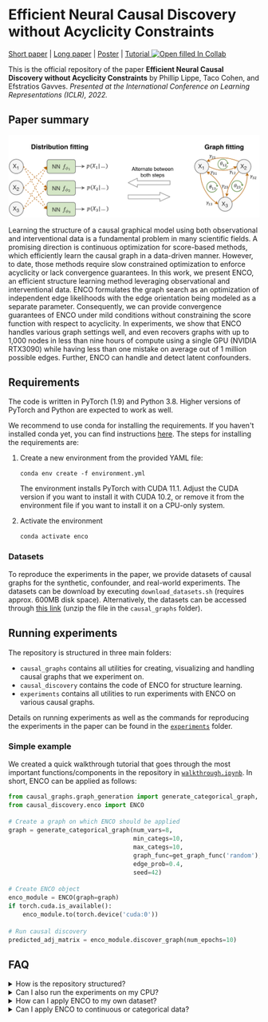 # Efficient Neural Causal Discovery without Acyclicity Constraints

[Short paper](https://phlippe.github.io/media/ENCO_CausalUAI_Camera_Ready.pdf) | [Long paper](https://arxiv.org/pdf/2107.10483.pdf) | [Poster](https://phlippe.github.io/media/ENCO_Poster.pdf) | [Tutorial ![Open filled In Collab](https://colab.research.google.com/assets/colab-badge.svg)](https://colab.research.google.com/github/phlippe/ENCO/blob/main/walkthrough.ipynb) 

This is the official repository of the paper **Efficient Neural Causal Discovery without Acyclicity Constraints** by Phillip Lippe, Taco Cohen, and Efstratios Gavves. *Presented at the International Conference on Learning Representations (ICLR), 2022.*

## Paper summary

<center><img src="ENCO_figure.svg" width="800px"></center>

Learning the structure of a causal graphical model using both observational and interventional data is a fundamental problem in many scientific fields.
A promising direction is continuous optimization for score-based methods, which efficiently learn the causal graph in a data-driven manner.
However, to date, those methods require slow constrained optimization to enforce acyclicity or lack convergence guarantees.
In this work, we present ENCO, an efficient structure learning method leveraging observational and interventional data.
ENCO formulates the graph search as an optimization of independent edge likelihoods with the edge orientation being modeled as a separate parameter.
Consequently, we can provide convergence guarantees of ENCO under mild conditions without constraining the score function with respect to acyclicity.
In experiments, we show that ENCO handles various graph settings well, and even recovers graphs with up to 1,000 nodes in less than nine hours of compute using a single GPU (NVIDIA RTX3090) while having less than one mistake on average out of 1 million possible edges.
Further, ENCO can handle and detect latent confounders.

## Requirements

The code is written in PyTorch (1.9) and Python 3.8. Higher versions of PyTorch and Python are expected to work as well.

We recommend to use conda for installing the requirements. If you haven't installed conda yet, you can find instructions [here](https://www.anaconda.com/products/individual). The steps for installing the requirements are:

1. Create a new environment from the provided YAML file:
   ```setup
   conda env create -f environment.yml
   ```
   The environment installs PyTorch with CUDA 11.1. Adjust the CUDA version if you want to install it with CUDA 10.2, or remove it from the environment file if you want to install it on a CPU-only system.
   
2. Activate the environment
   ```setup
   conda activate enco
   ```

### Datasets

To reproduce the experiments in the paper, we provide datasets of causal graphs for the synthetic, confounder, and real-world experiments. The datasets can be download by executing `download_datasets.sh` (requires approx. 600MB disk space). Alternatively, the datasets can be accessed through [this link](https://drive.google.com/file/d/1mJXJpvkG8Ol4w6QlbzW4EETjpXmHPlMX/view?usp=sharing) (unzip the file in the `causal_graphs` folder).

## Running experiments

The repository is structured in three main folders:
* `causal_graphs` contains all utilities for creating, visualizing and handling causal graphs that we experiment on.
* `causal_discovery` contains the code of ENCO for structure learning.
* `experiments` contains all utilities to run experiments with ENCO on various causal graphs.

Details on running experiments as well as the commands for reproducing the experiments in the paper can be found in the [`experiments`](experiments/) folder.

### Simple example

We created a quick walkthrough tutorial that goes through the most important functions/components in the repository in [`walkthrough.ipynb`](walkthrough.ipynb). In short, ENCO can be applied as follows:

```python
from causal_graphs.graph_generation import generate_categorical_graph, get_graph_func  # Functions for generating new graphs
from causal_discovery.enco import ENCO

# Create a graph on which ENCO should be applied
graph = generate_categorical_graph(num_vars=8, 
                                   min_categs=10,
                                   max_categs=10,
                                   graph_func=get_graph_func('random'),
                                   edge_prob=0.4,
                                   seed=42)

# Create ENCO object
enco_module = ENCO(graph=graph)
if torch.cuda.is_available():
    enco_module.to(torch.device('cuda:0'))

# Run causal discovery
predicted_adj_matrix = enco_module.discover_graph(num_epochs=10)
```

## FAQ

<details>
<summary>How is the repository structured?</summary>
<br>

We give a quick walkthrough of the most important functions/components in the repository in [`walkthrough.ipynb`](walkthrough.ipynb).  

</details>

<details>
<summary>Can I also run the experiments on my CPU?</summary>
<br>

Yes, a GPU is not a strict constraint to run ENCO. Especially for small graphs (about 10 variables), ENCO is similarly fast on a multi-core CPU than on a GPU. To speed up experiments for small graphs on a CPU, it is recommended to reduce the hidden size from `64` to `32`, and the graph samples in graph fitting from `100` to `20`.  

</details>

<details>
<summary>How can I apply ENCO to my own dataset?</summary>
<br>

If your causal graph/dataset is specified in a `.bif` format as the real-world graphs, you can directly start an experiment on it using `experiments/run_exported_graphs.py`. The alternative format is a `.npz` file which contains a observational and interventional dataset. The file needs to contain the following keys:
   
* `data_obs`: A dataset of observational samples. This array must be of shape [M, num_vars] where M is the number of data points. For categorical data, it should be any integer data type (e.g. np.int32 or np.uint8).
* `data_int`: A dataset of interventional samples. This array must be of shape [num_vars, K, num_vars] where K is the number of data points per intervention. The first axis indicates the variables on which has been intervened to gain this dataset.
* `adj_matrix`: The ground truth adjacency matrix of the graph (shape [num_vars, num_vars], type bool or integer). The matrix is used to determine metrics like SHD during/after training. If the ground truth matrix is not known, you can submit a zero-matrix (keep in mind that the metrics cannot be used in this case).

</details>

<details>
<summary>Can I apply ENCO to continuous or categorical data?</summary>
<br>

Both data types are supported in this repository. Simply make sure that the numpy array has the data type `np.float32` for continuous experiments, and `np.uint8` or `np.int32` for categorical data.  

</details>
<!--
## Citation
If you use this code, please consider citing our work:
```bibtex
@inproceedings{lippe2022enco,
 author = {Lippe, Phillip and Cohen, Taco and Gavves, Efstratios},
 booktitle = {International Conference on Learning Representations},
 title = {Efficient Neural Causal Discovery without Acyclicity Constraints},
 url = {https://openreview.net/forum?id=eYciPrLuUhG},
 year = {2022}
}
```
-->
